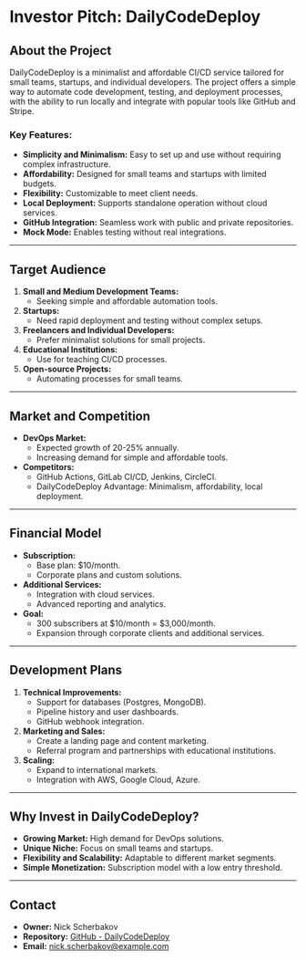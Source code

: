 # Investor Pitch: DailyCodeDeploy

## About the Project
DailyCodeDeploy is a minimalist and affordable CI/CD service tailored for small teams, startups, and individual developers. The project offers a simple way to automate code development, testing, and deployment processes, with the ability to run locally and integrate with popular tools like GitHub and Stripe.

### Key Features:
- **Simplicity and Minimalism:** Easy to set up and use without requiring complex infrastructure.
- **Affordability:** Designed for small teams and startups with limited budgets.
- **Flexibility:** Customizable to meet client needs.
- **Local Deployment:** Supports standalone operation without cloud services.
- **GitHub Integration:** Seamless work with public and private repositories.
- **Mock Mode:** Enables testing without real integrations.

---

## Target Audience
1. **Small and Medium Development Teams:**
   - Seeking simple and affordable automation tools.
2. **Startups:**
   - Need rapid deployment and testing without complex setups.
3. **Freelancers and Individual Developers:**
   - Prefer minimalist solutions for small projects.
4. **Educational Institutions:**
   - Use for teaching CI/CD processes.
5. **Open-source Projects:**
   - Automating processes for small teams.

---

## Market and Competition
- **DevOps Market:**
  - Expected growth of 20-25% annually.
  - Increasing demand for simple and affordable tools.
- **Competitors:**
  - GitHub Actions, GitLab CI/CD, Jenkins, CircleCI.
  - DailyCodeDeploy Advantage: Minimalism, affordability, local deployment.

---

## Financial Model
- **Subscription:**
  - Base plan: $10/month.
  - Corporate plans and custom solutions.
- **Additional Services:**
  - Integration with cloud services.
  - Advanced reporting and analytics.
- **Goal:**
  - 300 subscribers at $10/month = $3,000/month.
  - Expansion through corporate clients and additional services.

---

## Development Plans
1. **Technical Improvements:**
   - Support for databases (Postgres, MongoDB).
   - Pipeline history and user dashboards.
   - GitHub webhook integration.
2. **Marketing and Sales:**
   - Create a landing page and content marketing.
   - Referral program and partnerships with educational institutions.
3. **Scaling:**
   - Expand to international markets.
   - Integration with AWS, Google Cloud, Azure.

---

## Why Invest in DailyCodeDeploy?
- **Growing Market:** High demand for DevOps solutions.
- **Unique Niche:** Focus on small teams and startups.
- **Flexibility and Scalability:** Adaptable to different market segments.
- **Simple Monetization:** Subscription model with a low entry threshold.

---

## Contact
- **Owner:** Nick Scherbakov
- **Repository:** [GitHub - DailyCodeDeploy](https://github.com/NickScherbakov/daily-code-deploy)
- **Email:** nick.scherbakov@example.com